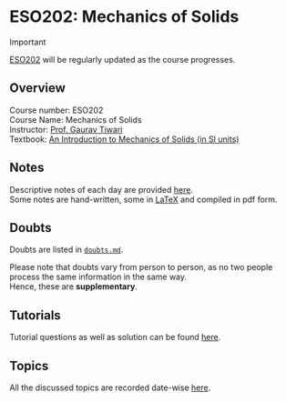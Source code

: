 # ESO202: Mechanics of Solids

> [!IMPORTANT]
> [ESO202](https://github.com/tanvincible/iitk/tree/main/sem4/ESO202) will be regularly updated as the course progresses.

## Overview

Course number: ESO202  
Course Name: Mechanics of Solids  
Instructor: [Prof. Gaurav Tiwari](https://www.iitk.ac.in/new/gaurav-tiwari)  
Textbook: [An Introduction to Mechanics of Solids (in SI units)](https://pkklib.iitk.ac.in/index.php/resources/e-books/e-text-books/33701:mechanics-of-solids-in-si-units)

## Notes

Descriptive notes of each day are provided [here]().  
Some notes are hand-written, some in [LaTeX](https://www.latex-project.org/) and compiled in pdf form.

<!--TODO: Add Notes-->

## Doubts

Doubts are listed in [`doubts.md`](https://github.com/tanvincible/iitk/tree/main/sem4/ESO202/doubts.md).

Please note that doubts vary from person to person, as no two people process the same information in the same way.  
Hence, these are **supplementary**.

## Tutorials

Tutorial questions as well as solution can be found [here](https://github.com/tanvincible/iitk/tree/main/sem4/ESO202/tutorials).

## Topics

All the discussed topics are recorded date-wise [here](https://github.com/tanvincible/iitk/tree/main/sem4/ESO202/topics.md).